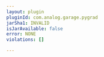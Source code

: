 ```yaml
---
layout: plugin
pluginId: com.analog.garage.pygrad
jarSha1: INVALID
isJarAvailable: false
error: NONE
violations: []

---
```

